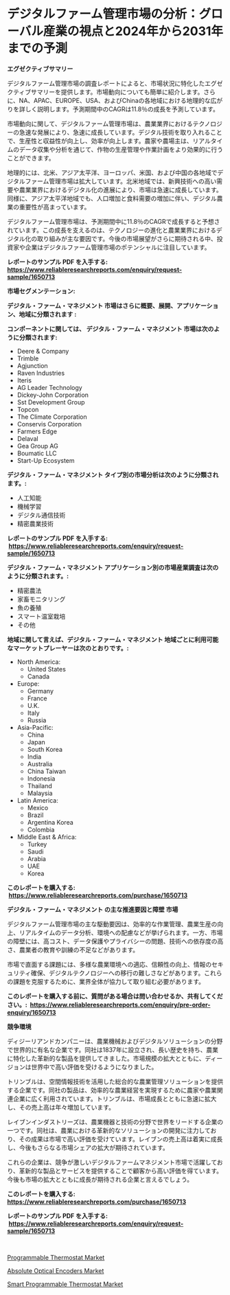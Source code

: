 <p><h1>デジタルファーム管理市場の分析：グローバル産業の視点と2024年から2031年までの予測</h1></p><p><strong>エグゼクティブサマリー</strong></p>
<p><p>デジタルファーム管理市場の調査レポートによると、市場状況に特化したエグゼクティブサマリーを提供します。市場動向についても簡単に紹介します。さらに、NA、APAC、EUROPE、USA、およびChinaの各地域における地理的な広がりを詳しく説明します。予測期間中のCAGRは11.8％の成長を予測しています。</p><p>市場動向に関して、デジタルファーム管理市場は、農業業界におけるテクノロジーの急速な発展により、急速に成長しています。デジタル技術を取り入れることで、生産性と収益性が向上し、効率が向上します。農家や農場主は、リアルタイムのデータ収集や分析を通じて、作物の生産管理や作業計画をより効果的に行うことができます。</p><p>地理的には、北米、アジア太平洋、ヨーロッパ、米国、および中国の各地域でデジタルファーム管理市場は拡大しています。北米地域では、新興技術への高い需要や農業業界におけるデジタル化の進展により、市場は急速に成長しています。同様に、アジア太平洋地域でも、人口増加と食料需要の増加に伴い、デジタル農業の重要性が高まっています。</p><p>デジタルファーム管理市場は、予測期間中に11.8％のCAGRで成長すると予想されています。この成長を支えるのは、テクノロジーの進化と農業業界におけるデジタル化の取り組みが主な要因です。今後の市場展望がさらに期待される中、投資家や企業はデジタルファーム管理市場のポテンシャルに注目しています。</p></p>
<p><strong>レポートのサンプル PDF を入手する: <a href="https://www.reliableresearchreports.com/enquiry/request-sample/1650713">https://www.reliableresearchreports.com/enquiry/request-sample/1650713</a></strong></p>
<p><strong>市場セグメンテーション:</strong></p>
<p><strong> デジタル・ファーム・マネジメント 市場はさらに概要、展開、アプリケーション、地域に分類されます :</strong></p>
<p><strong>コンポーネントに関しては、 デジタル・ファーム・マネジメント 市場は次のように分類されます: &nbsp;</strong></p>
<p><ul><li>Deere & Company</li><li>Trimble</li><li>Agjunction</li><li>Raven Industries</li><li>Iteris</li><li>AG Leader Technology</li><li>Dickey-John Corporation</li><li>Sst Development Group</li><li>Topcon</li><li>The Climate Corporation</li><li>Conservis Corporation</li><li>Farmers Edge</li><li>Delaval</li><li>Gea Group AG</li><li>Boumatic LLC</li><li>Start-Up Ecosystem</li></ul></p>
<p><strong> デジタル・ファーム・マネジメント タイプ別の市場分析は次のように分類されます。:</strong></p>
<p><ul><li>人工知能</li><li>機械学習</li><li>デジタル通信技術</li><li>精密農業技術</li></ul></p>
<p><strong>レポートのサンプル PDF を入手する: &nbsp;<a href="https://www.reliableresearchreports.com/enquiry/request-sample/1650713">https://www.reliableresearchreports.com/enquiry/request-sample/1650713</a></strong></p>
<p><strong> デジタル・ファーム・マネジメント アプリケーション別の市場産業調査は次のように分類されます。:</strong></p>
<p><ul><li>精密農法</li><li>家畜モニタリング</li><li>魚の養殖</li><li>スマート温室栽培</li><li>その他</li></ul></p>
<p><strong>地域に関して言えば、デジタル・ファーム・マネジメント 地域ごとに利用可能なマーケットプレーヤーは次のとおりです。:</strong></p>
<p><ul>
    <li>
        North America:
        <ul>
            <li>United States</li>
            <li>Canada</li>
        </ul>
    </li>
    <li>
        Europe:
        <ul>
            <li>Germany</li>
            <li>France</li>
            <li>U.K.</li>
            <li>Italy</li>
            <li>Russia</li>
        </ul>
    </li>
    <li>
        Asia-Pacific:
        <ul>
            <li>China</li>
            <li>Japan</li>
            <li>South Korea</li>
            <li>India</li>
            <li>Australia</li>
            <li>China Taiwan</li>
            <li>Indonesia</li>
            <li>Thailand</li>
            <li>Malaysia</li>
        </ul>
    </li>
    <li>
        Latin America:
        <ul>
            <li>Mexico</li>
            <li>Brazil</li>
            <li>Argentina Korea</li>
            <li>Colombia</li>
        </ul>
    </li>
    <li>
        Middle East & Africa:
        <ul>
            <li>Turkey</li>
            <li>Saudi</li>
            <li>Arabia</li>
            <li>UAE</li>
            <li>Korea</li>
        </ul>
    </li>
    </ul></p>
<p><strong>このレポートを購入する: &nbsp;<a href="https://www.reliableresearchreports.com/purchase/1650713">https://www.reliableresearchreports.com/purchase/1650713</a></strong></p>
<p><strong>デジタル・ファーム・マネジメント の主な推進要因と障壁 市場</strong></p>
<p><p>デジタルファーム管理市場の主な駆動要因は、効率的な作業管理、農業生産の向上、リアルタイムのデータ分析、環境への配慮などが挙げられます。一方、市場の障壁には、高コスト、データ保護やプライバシーの問題、技術への依存度の高さ、農業者の教育や訓練の不足などがあります。</p><p>市場で直面する課題には、多様な農業環境への適応、信頼性の向上、情報のセキュリティ確保、デジタルテクノロジーへの移行の難しさなどがあります。これらの課題を克服するために、業界全体が協力して取り組む必要があります。</p></p>
<p><strong>このレポートを購入する前に、質問がある場合は問い合わせるか、共有してください。:&nbsp; <a href="https://www.reliableresearchreports.com/enquiry/pre-order-enquiry/1650713">https://www.reliableresearchreports.com/enquiry/pre-order-enquiry/1650713</a></strong></p>
<p><strong>競争環境</strong></p>
<p><p>ディジーリアンドカンパニーは、農業機械およびデジタルソリューションの分野で世界的に有名な企業です。同社は1837年に設立され、長い歴史を持ち、農業に特化した革新的な製品を提供してきました。市場規模の拡大とともに、ディージョンは世界中で高い評価を受けるようになりました。</p><p>トリンブルは、空間情報技術を活用した総合的な農業管理ソリューションを提供する企業です。同社の製品は、効率的な農業経営を実現するために農家や農業関連企業に広く利用されています。トリンブルは、市場成長とともに急速に拡大し、その売上高は年々増加しています。</p><p>レイブンインダストリーズは、農業機器と技術の分野で世界をリードする企業の一つです。同社は、農業における革新的なソリューションの開発に注力しており、その成果は市場で高い評価を受けています。レイブンの売上高は着実に成長し、今後もさらなる市場シェアの拡大が期待されています。</p><p>これらの企業は、競争が激しいデジタルファームマネジメント市場で活躍しており、革新的な製品とサービスを提供することで顧客から高い評価を得ています。今後も市場の拡大とともに成長が期待される企業と言えるでしょう。</p></p>
<p><strong>このレポートを購入する: &nbsp; <a href="https://www.reliableresearchreports.com/purchase/1650713">https://www.reliableresearchreports.com/purchase/1650713</a></strong></p>
<p><strong>レポートのサンプル PDF を入手する: &nbsp;<a href="https://www.reliableresearchreports.com/enquiry/request-sample/1650713">https://www.reliableresearchreports.com/enquiry/request-sample/1650713</a></strong><strong></strong></p>
<p>&nbsp;</p>
<p><p><a href="https://github.com/pjcfca/Market-Research-Report-List-2/blob/main/programmable-thermostat-market.md">Programmable Thermostat Market</a></p><p><a href="https://github.com/johnbach50/Market-Research-Report-List-2/blob/main/absolute-optical-encoders-market.md">Absolute Optical Encoders Market</a></p><p><a href="https://github.com/wusalecollins540tpqoz/Market-Research-Report-List-1/blob/main/smart-programmable-thermostat-market.md">Smart Programmable Thermostat Market</a></p></p>